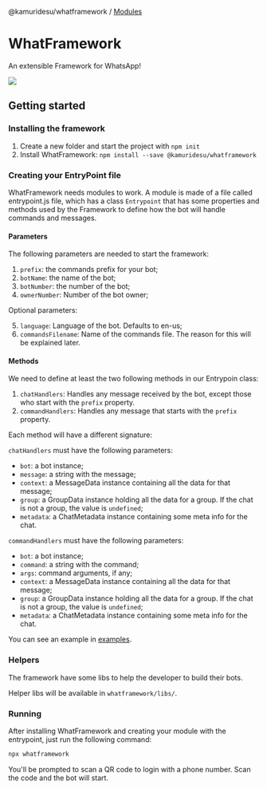 @kamuridesu/whatframework / [Modules](modules.md)

# WhatFramework

An extensible Framework for WhatsApp!

<img src="https://count.kamuridesu.com?username=whatframework" />

## Getting started

### Installing the framework

1. Create a new folder and start the project with `npm init`
2. Install WhatFramework: `npm install --save @kamuridesu/whatframework`

### Creating your EntryPoint file

WhatFramework needs modules to work. A module is made of a file called entrypoint.js file, which has a class `Entrypoint` that has some properties and methods used by the Framework to define how the bot will handle commands and messages.

#### Parameters

The following parameters are needed to start the framework:

1. `prefix`: the commands prefix for your bot;
2. `botName`: the name of the bot;
3. `botNumber`: the number of the bot;
4. `ownerNumber`: Number of the bot owner;

Optional parameters:

5. `language`: Language of the bot. Defaults to en-us;
6. `commandsFilename`: Name of the commands file. The reason for this will be explained later.

#### Methods

We need to define at least the two following methods in our Entrypoin class:

1. `chatHandlers`: Handles any message received by the bot, except those who start with the `prefix` property.
2. `commandHandlers`: Handles any message that starts with the `prefix` property.

Each method will have a different signature:

`chatHandlers` must have the following parameters:

- `bot`: a bot instance;
- `message`: a string with the message;
- `context`: a MessageData instance containing all the data for that message;
- `group`: a GroupData instance holding all the data for a group. If the chat is not a group, the value is `undefined`;
- `metadata`: a ChatMetadata instance containing some meta info for the chat.

`commandHandlers` must have the following parameters:

- `bot`: a bot instance;
- `command`: a string with the command;
- `args`: command arguments, if any;
- `context`: a MessageData instance containing all the data for that message;
- `group`: a GroupData instance holding all the data for a group. If the chat is not a group, the value is `undefined`;
- `metadata`: a ChatMetadata instance containing some meta info for the chat.

You can see an example in [examples](../examples/).

### Helpers

The framework have some libs to help the developer to build their bots.

Helper libs will be available in `whatframework/libs/`.

### Running

After installing WhatFramework and creating your module with the entrypoint, just run the following command:

```bash
npx whatframework
```

You'll be prompted to scan a QR code to login with a phone number. Scan the code and the bot will start.
